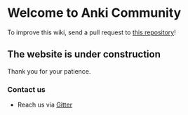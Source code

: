 # Welcome to Anki Community

To improve this wiki, send a pull request to [this repository](https://github.com/ankicommunity/ankicommunity.github.io)!



## The website is under construction

Thank you for your patience.

### Contact us

* Reach us via [Gitter](https://gitter.im/ankicommunity/community)



